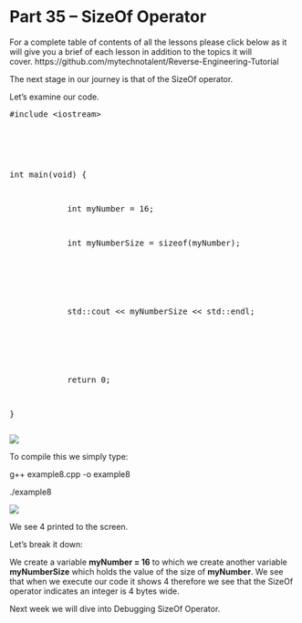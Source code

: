 <h1>Part 35 – SizeOf Operator</h1><p>For a complete table of contents of all the lessons please click below as it will give you a brief of each lesson in addition to the topics it will cover. https://github.com/mytechnotalent/Reverse-Engineering-Tutorial</p><p>The next stage in our journey is that of the SizeOf operator. </p><p>Let’s examine our code.</p><pre spellcheck="false">#include &lt;iostream&gt;

 

int main(void) {

            int myNumber = 16;

            int myNumberSize = sizeof(myNumber);

 

            std::cout &lt;&lt; myNumberSize &lt;&lt; std::endl;

 

            return 0;

}
</pre><div class="slate-resizable-image-embed slate-image-embed__resize-full-width"><img src="https://media-exp1.licdn.com/dms/image/C4E12AQEQQajd0uaKRg/article-inline_image-shrink_1000_1488/0/1524218995477?e=1614211200&amp;v=beta&amp;t=l9lfzFdYyYTuQRY4nU77rmWP86l3yAkKTeLKvhO9n1M"/></div><p>To compile this we simply type:</p><p>g++ example8.cpp -o example8</p><p>./example8</p><div class="slate-resizable-image-embed slate-image-embed__resize-full-width"><img src="https://media-exp1.licdn.com/dms/image/C4E12AQHNiUqDNuY_9g/article-inline_image-shrink_1000_1488/0/1524219035247?e=1614211200&amp;v=beta&amp;t=iJQkN12Yo1uhU1L7dBM2KgIKNzaRW5d_niNY1No8S2Q"/></div><p>We see 4 printed to the screen.</p><p>Let’s break it down:</p><p>We create a variable <strong>myNumber = 16</strong> to which we create another variable <strong>myNumberSize</strong> which holds the value of the size of <strong>myNumber</strong>. We see that when we execute our code it shows 4 therefore we see that the SizeOf operator indicates an integer is 4 bytes wide.</p><p>Next week we will dive into Debugging SizeOf Operator.</p>